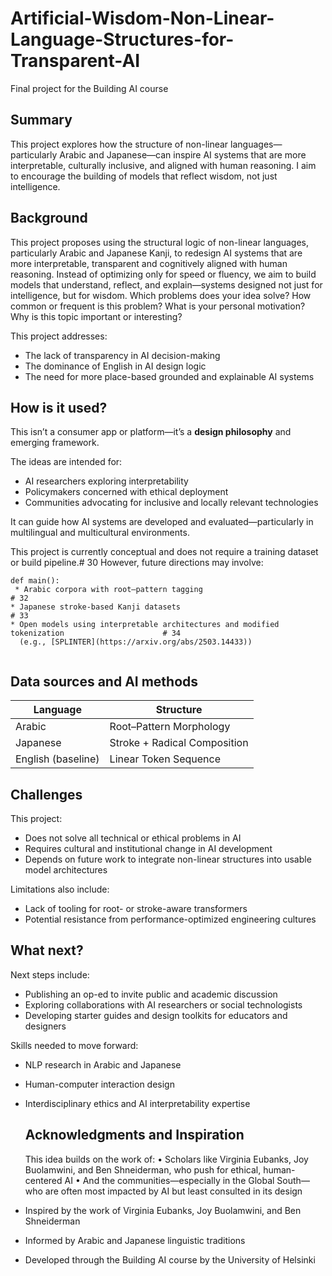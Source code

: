 # Artificial-Wisdom-Non-Linear-Language-Structures-for-Transparent-AI
Final project for the Building AI course

## Summary

This project explores how the structure of non-linear languages—particularly Arabic and Japanese—can inspire AI systems that are more interpretable, culturally inclusive, and aligned with human reasoning. 
I aim to encourage the building of models that reflect wisdom, not just intelligence.

## Background

This project proposes using the structural logic of non-linear languages, particularly Arabic and Japanese Kanji, to redesign AI systems that are more interpretable, transparent and cognitively aligned with human reasoning. 
Instead of optimizing only for speed or fluency, we aim to build models that understand, reflect, and explain—systems designed not just for intelligence, but for wisdom.
Which problems does your idea solve? How common or frequent is this problem? What is your personal motivation? Why is this topic important or interesting?

This project addresses:
* The lack of transparency in AI decision-making
* The dominance of English in AI design logic
* The need for more place-based grounded and explainable AI systems


## How is it used?

This isn’t a consumer app or platform—it’s a **design philosophy** and emerging framework.

The ideas are intended for:
* AI researchers exploring interpretability  
* Policymakers concerned with ethical deployment  
* Communities advocating for inclusive and locally relevant technologies

It can guide how AI systems are developed and evaluated—particularly in multilingual and multicultural environments.

This project is currently conceptual and does not require a training dataset or build pipeline.# 30
However, future directions may involve:  
```
def main():
 * Arabic corpora with root–pattern tagging                                                     # 32
* Japanese stroke-based Kanji datasets                                                         # 33
* Open models using interpretable architectures and modified tokenization                      # 34
  (e.g., [SPLINTER](https://arxiv.org/abs/2503.14433))   
   
```

## Data sources and AI methods

| Language     | Structure |
| ----------- | ----------- |
| Arabic   |  Root–Pattern Morphology |
| Japanese   | Stroke + Radical Composition       |
| English (baseline) |  Linear Token Sequence     |

## Challenges

This project:
* Does not solve all technical or ethical problems in AI  
* Requires cultural and institutional change in AI development  
* Depends on future work to integrate non-linear structures into usable model architectures

Limitations also include:
* Lack of tooling for root- or stroke-aware transformers
* Potential resistance from performance-optimized engineering cultures

## What next?

Next steps include:
* Publishing an op-ed to invite public and academic discussion  
* Exploring collaborations with AI researchers or social technologists  
* Developing starter guides and design toolkits for educators and designers  

Skills needed to move forward:
* NLP research in Arabic and Japanese  
* Human-computer interaction design  
* Interdisciplinary ethics and AI interpretability expertise

  ## Acknowledgments and Inspiration

  This idea builds on the work of:
•	Scholars like Virginia Eubanks, Joy Buolamwini, and Ben Shneiderman, who push for ethical, human-centered AI
•	And the communities—especially in the Global South—who are often most impacted by AI but least consulted in its design
* Inspired by the work of Virginia Eubanks,  Joy Buolamwini, and Ben Shneiderman
* Informed by Arabic and Japanese linguistic traditions
* Developed through the Building AI course by the University of Helsinki

  
